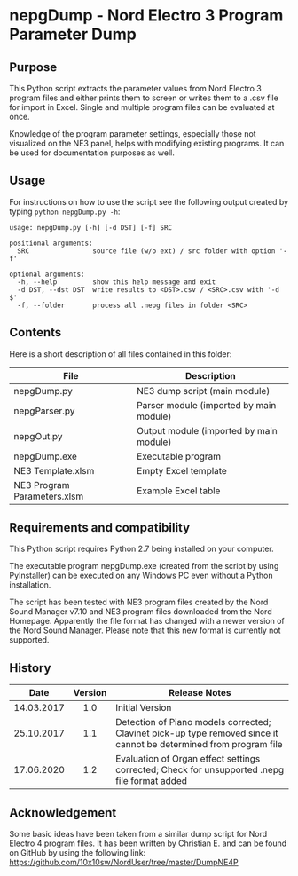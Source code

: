 # nepgDump - Nord Electro 3 Program Parameter Dump

## Purpose
This Python script extracts the parameter values from Nord Electro 3 program files and either prints them to screen or writes them to a .csv file for import in Excel. Single and multiple program files can be evaluated at once.

Knowledge of the program parameter settings, especially those not visualized on the NE3 panel, helps with modifying existing programs. It can be used for documentation purposes as well.

## Usage
For instructions on how to use the script see the following output created by typing `python nepgDump.py -h`:

```
usage: nepgDump.py [-h] [-d DST] [-f] SRC

positional arguments:
  SRC                source file (w/o ext) / src folder with option '-f'

optional arguments:
  -h, --help         show this help message and exit
  -d DST, --dst DST  write results to <DST>.csv / <SRC>.csv with '-d $'
  -f, --folder       process all .nepg files in folder <SRC>
```

## Contents
Here is a short description of all files contained in this folder:

File | Description
-----| -----------
nepgDump.py | NE3 dump script (main module)
nepgParser.py | Parser module (imported by main module)
nepgOut.py | Output module (imported by main module)
nepgDump.exe | Executable program
NE3 Template.xlsm | Empty Excel template
NE3 Program Parameters.xlsm | Example Excel table

## Requirements and compatibility
This Python script requires Python 2.7 being installed on your computer.

The executable program nepgDump.exe (created from the script by using PyInstaller) can be executed on any Windows PC even without a Python installation.

The script has been tested with NE3 program files created by the Nord Sound Manager v7.10 and NE3 program files downloaded from the Nord Homepage. Apparently the file format has changed with a newer version of the Nord Sound Manager. Please note that this new format is currently not supported.

## History
Date | Version | Release Notes
---- |:-------:| -------------
14.03.2017 | 1.0 | Initial Version  
25.10.2017 | 1.1 | Detection of Piano models corrected; Clavinet pick-up type removed since it cannot be determined from program file
17.06.2020 | 1.2 | Evaluation of Organ effect settings corrected; Check for unsupported .nepg file format added

## Acknowledgement
Some basic ideas have been taken from a similar dump script for Nord Electro 4 program files. It has been written by Christian E. and can be found on GitHub by using the following link: https://github.com/10x10sw/NordUser/tree/master/DumpNE4P
